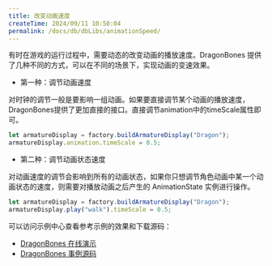 ```yaml
---
title: 改变动画速度
createTime: 2024/09/11 10:50:04
permalink: /docs/db/dbLibs/animationSpeed/
---
```

有时在游戏的运行过程中，需要动态的改变动画的播放速度。DragonBones 提供了几种不同的方式，可以在不同的场景下，实现动画的变速效果。

* 第一种：调节动画速度

对时钟的调节一般是要影响一组动画。如果要直接调节某个动画的播放速度，DragonBones提供了更加直接的接口。直接调节animation中的timeScale属性即可。

~~~javascript
let armatureDisplay = factory.buildArmatureDisplay("Dragon");
armatureDisplay.animation.timeScale = 0.5;
~~~

* 第二种：调节动画状态速度

对动画速度的调节会影响到所有的动画状态，如果你只想调节角色动画中某一个动画状态的速度，则需要对播放动画之后产生的 AnimationState 实例进行操作。

~~~javascript
let armatureDisplay = factory.buildArmatureDisplay("Dragon");
armatureDisplay.play("walk").timeScale = 0.5;
~~~

可以访问示例中心查看参考示例的效果和下载源码：
* [DragonBones 在线演示](http://dragonbones.com/demo/index.html)
* [DragonBones 事例源码](https://github.com/DragonBones/DragonBonesJS/tree/master/Egret/Demos)

 
   

